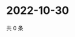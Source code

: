 # 2022-10-30

共 0 条

<!-- BEGIN WEIBO -->
<!-- 最后更新时间 Sun Oct 30 2022 16:21:15 GMT+0800 (China Standard Time) -->

<!-- END WEIBO -->
